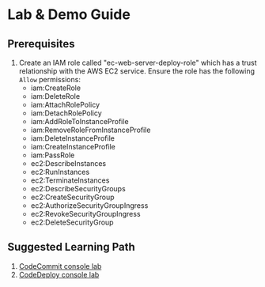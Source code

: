 # Lab & Demo Guide

## Prerequisites

1. Create an IAM role called "ec-web-server-deploy-role" which has a trust relationship with the AWS EC2 service.  Ensure the role has the following `Allow` permissions:
	- iam:CreateRole
	- iam:DeleteRole
	- iam:AttachRolePolicy
	- iam:DetachRolePolicy
	- iam:AddRoleToInstanceProfile
	- iam:RemoveRoleFromInstanceProfile
	- iam:DeleteInstanceProfile
	- iam:CreateInstanceProfile
	- iam:PassRole
	- ec2:DescribeInstances
	- ec2:RunInstances
	- ec2:TerminateInstances
	- ec2:DescribeSecurityGroups
	- ec2:CreateSecurityGroup
	- ec2:AuthorizeSecurityGroupIngress
	- ec2:RevokeSecurityGroupIngress
	- ec2:DeleteSecurityGroup

## Suggested Learning Path

1. [CodeCommit console lab](./code-commit.md#console-lab)
1. [CodeDeploy console lab](./code-deploy.md)